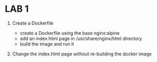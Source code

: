 # LAB 1

1. Create a Dockerfile
    * create a Dockerfile using the base nginx:alpine
    * add an index.html page in /usr/share/nginx/html directory
    * build the image and run it

2. Change the index.html page without re-building the docker image

